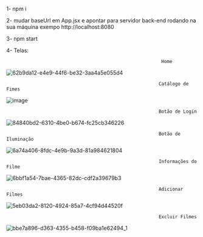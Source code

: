 1- npm i

2- mudar baseUrl em App.jsx e apontar para servidor back-end rodando na sua máquina exempo http://localhost:8080

3- npm start

4- Telas: 

                                                             Home 
![62b9da12-e4e9-44f6-be32-3aa4a5e055d4](https://user-images.githubusercontent.com/76877273/181810296-9d643449-2a9c-4d57-b97c-cab2b05dfc2e.png)

                                                            Catálogo de Fimes
![image](https://user-images.githubusercontent.com/76877273/181810110-923a7c47-c2ea-475a-a873-8e1bd5100485.png)

                                                            Botão de Login
![84840bd2-6310-4be0-b674-fc25cb346226](https://user-images.githubusercontent.com/76877273/181811071-4d44696e-508d-4bd8-ad71-794397372ff7.png)


                                                            Botão de Iluminação
![6a74a406-8fdc-4e9b-9a3d-81a984621804](https://user-images.githubusercontent.com/76877273/181810721-01f288af-61e1-4360-8e12-5199c50271e0.png)

                                                            Informações do Filme
![6bbf1a54-7bae-4365-82dc-cdf2a39679b3](https://user-images.githubusercontent.com/76877273/181810853-2cfb0fdb-b15d-47fd-9e0c-4bf1770b1229.png)

                                                            Adicionar Filmes 
![5eb03da2-8120-4924-85a7-4cf94d44520f](https://user-images.githubusercontent.com/76877273/181811176-332afd3b-3552-4d0b-b96f-e6828136a9b1.png)

                                                            Excluir Filmes
![bbe7a896-d363-4355-b458-f09ba1e62494_1](https://user-images.githubusercontent.com/76877273/181811268-3aa88a6b-4be3-4850-a731-0ce6687bbcec.png)
